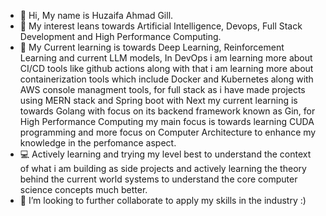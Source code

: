 - 👋 Hi, My name is Huzaifa Ahmad Gill.
- 👀 My interest leans towards Artificial Intelligence, Devops, Full Stack Development and High Performance Computing.
- 🌱 My Current learning is towards Deep Learning, Reinforcement Learning and current LLM models, In DevOps i am learning more about CI/CD tools like github actions along with that i am learning more about containerization tools which include Docker and Kubernetes along with AWS console managment tools, for full stack as i have made projects using MERN stack and Spring boot with Next my current learning is towards Golang with focus on its backend framework known as Gin, for High Performance Computing my main focus is towards learning CUDA programming and more focus on Computer Architecture to enhance my knowledge in the perfomance aspect.
- 💻 Actively learning and trying my level best to understand the context of what i am building as side projects and actively learning the theory behind the current world systems to understand the core computer science concepts much better. 
- 💞️ I’m looking to further collaborate to apply my skills in the industry :)



<!---
huzaifa678/huzaifa678 is a ✨ special ✨ repository because its `README.md` (this file) appears on your GitHub profile.
You can click the Preview link to take a look at your changes.
--->
